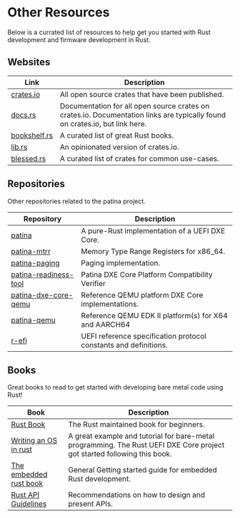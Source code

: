 # Other Resources

Below is a currated list of resources to help get you started with Rust development and firmware development in Rust.

## Websites

| Link | Description |
|------------|-------------|
| [crates.io](https://crates.io/) | All open source crates that have been published. |
| [docs.rs](https://docs.rs/) | Documentation for all open source crates on crates.io. Documentation links are typically found on crates.io, but link here. |
| [bookshelf.rs](https://bookshelf.rs/) | A curated list of great Rust books. |
| [lib.rs](https://lib.rs/) | An opinionated version of crates.io. |
| [blessed.rs](https://blessed.rs/crates) | A curated list of crates for common use-cases. |

## Repositories

Other repositories related to the patina project.

| Repository | Description |
|------------|-------------|
| [patina](https://github.com/OpenDevicePartnership/patina) | A pure-Rust implementation of a UEFI DXE Core. |
| [patina-mtrr](https://github.com/OpenDevicePartnership/patina-mtrr) | Memory Type Range Registers for x86_64. |
| [patina-paging](https://github.com/OpenDevicePartnership/patina-paging) | Paging implementation. |
| [patina-readiness-tool](https://github.com/OpenDevicePartnership/patina-readiness-tool) | Patina DXE Core Platform Compatibility Verifier |
| [patina-dxe-core-qemu](https://github.com/OpenDevicePartnership/patina-dxe-core-qemu) | Reference QEMU platform DXE Core implementations. |
| [patina-qemu](https://github.com/OpenDevicePartnership/patina-qemu/) | Reference QEMU EDK II platform(s) for X64 and AARCH64 |
| [r-efi](https://github.com/r-efi/r-efi) | UEFI reference specification protocol constants and definitions. |

## Books

Great books to read to get started with developing bare metal code using Rust!

|    Book    | Description |
|------------|-------------|
| [Rust Book](https://doc.rust-lang.org/stable/book/) | The Rust maintained book for beginners. |
| [Writing an OS in rust](https://os.phil-opp.com/)              | A great example and tutorial for bare-metal programming. The Rust UEFI DXE Core project got started following this book. |
| [The embedded rust book](https://docs.rust-embedded.org/book/) | General Getting started guide for embedded Rust development. |
| [Rust API Guidelines](https://rust-lang.github.io/api-guidelines/about.html) | Recommendations on how to design and present APIs. |
